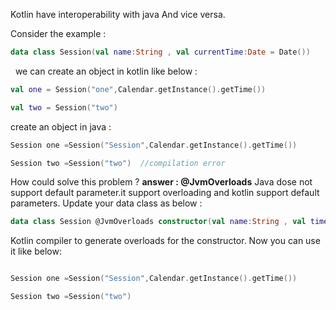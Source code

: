 Kotlin have interoperability with java And vice versa.

Consider the example :
```kt
data class Session(val name:String , val currentTime:Date = Date())
```
  we can create  an object in kotlin like below :
```kt
val one = Session("one",Calendar.getInstance().getTime())

val two = Session("two")
```
create an object in java :
```kt
Session one =Session("Session",Calendar.getInstance().getTime())

Session two =Session("two")  //compilation error
```
How could solve this problem ?
**answer : @JvmOverloads**
Java dose not support default  parameter.it support overloading and kotlin support default parameters.
Update your data class as below :
```kt
data class Session @JvmOverloads constructor(val name:String , val time :Date())
```
Kotlin compiler to generate overloads for the constructor.
Now you can use it like below:
```kt

Session one =Session("Session",Calendar.getInstance().getTime())

Session two =Session("two")

```
